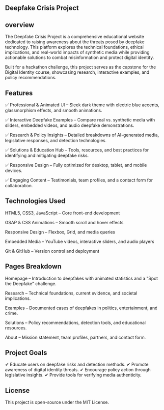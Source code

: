 ## Deepfake Crisis Project

## overview


The Deepfake Crisis Project is a comprehensive educational website dedicated to raising awareness about the threats posed by deepfake technology. This platform explores the technical foundations, ethical implications, and real-world impacts of synthetic media while providing actionable solutions to combat misinformation and protect digital identity.

Built for a hackathon challenge, this project serves as the capstone for the Digital Identity course, showcasing research, interactive examples, and policy recommendations.

## Features

✅ Professional & Animated UI – Sleek dark theme with electric blue accents, glassmorphism effects, and smooth animations.

✅ Interactive Deepfake Examples – Compare real vs. synthetic media with sliders, embedded videos, and audio deepfake demonstrations.

✅ Research & Policy Insights – Detailed breakdowns of AI-generated media, legislative responses, and detection technologies.

✅ Solutions & Education Hub – Tools, resources, and best practices for identifying and mitigating deepfake risks.

✅ Responsive Design – Fully optimized for desktop, tablet, and mobile devices.

✅ Engaging Content – Testimonials, team profiles, and a contact form for collaboration.


## Technologies Used

HTML5, CSS3, JavaScript – Core front-end development

GSAP & CSS Animations – Smooth scroll and hover effects

Responsive Design – Flexbox, Grid, and media queries

Embedded Media – YouTube videos, interactive sliders, and audio players

Git & GitHub – Version control and deployment

## Pages Breakdown

Homepage – Introduction to deepfakes with animated statistics and a "Spot the Deepfake" challenge.

Research – Technical foundations, current evidence, and societal implications.

Examples – Documented cases of deepfakes in politics, entertainment, and crime.

Solutions – Policy recommendations, detection tools, and educational resources.

About – Mission statement, team profiles, partners, and contact form.




## Project Goals

✔ Educate users on deepfake risks and detection methods.
✔ Promote awareness of digital identity threats.
✔ Encourage policy action through legislative insights.
✔ Provide tools for verifying media authenticity.


## License

This project is open-source under the MIT License.